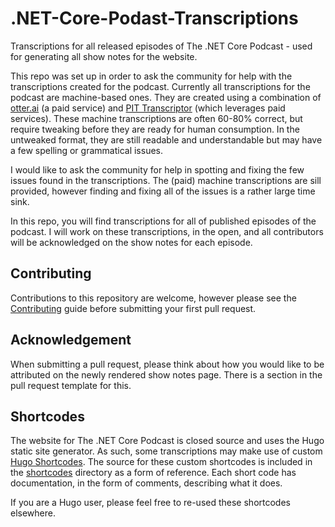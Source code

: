 # .NET-Core-Podast-Transcriptions

Transcriptions for all released episodes of The .NET Core Podcast - used for generating all show notes for the website.

This repo was set up in order to ask the community for help with the transcriptions created for the podcast. Currently all transcriptions for the podcast are machine-based ones. They are created using a combination of [otter.ai](https://otter.ai) (a paid service) and [PIT Transcriptor](https://transcriptor.productivityintech.com/) (which leverages paid services). These machine transcriptions are often 60-80% correct, but require tweaking before they are ready for human consumption. In the untweaked format, they are still readable and understandable but may have a few spelling or grammatical issues.

I would like to ask the community for help in spotting and fixing the few issues found in the transcriptions. The (paid) machine transcriptions are sill provided, however finding and fixing all of the issues is a rather large time sink.

In this repo, you will find transcriptions for all of published episodes of the podcast. I will work on these transcriptions, in the open, and all contributors will be acknowledged on the show notes for each episode.

## Contributing

Contributions to this repository are welcome, however please see the [Contributing](./github/contributing) guide before submitting your first pull request.

## Acknowledgement

When submitting a pull request, please think about how you would like to be attributed on the newly rendered show notes page. There is a section in the pull request template for this.

## Shortcodes

The website for The .NET Core Podcast is closed source and uses the Hugo static site generator. As such, some transcriptions may make use of custom [Hugo Shortcodes](https://gohugo.io/content-management/shortcodes/). The source for these custom shortcodes is included in the [shortcodes](/shortcodes) directory as a form of reference. Each short code has documentation, in the form of comments, describing what it does.

If you are a Hugo user, please feel free to re-used these shortcodes elsewhere.
